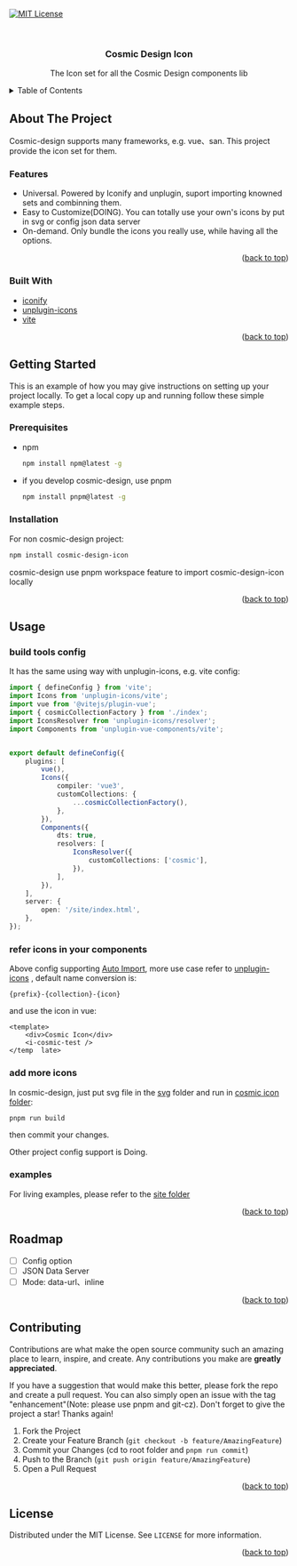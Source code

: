 <div id="top"></div>


<!-- PROJECT SHIELDS -->
[![MIT License][license-shield]][license-url]


<!-- PROJECT LOGO -->
<br />
<div align="center">
  <h3 align="center">Cosmic Design Icon</h3>
  <p align="center">
    The Icon set for all the Cosmic Design components lib
    <br />
  </p>
</div>


<!-- TABLE OF CONTENTS -->
<details>
  <summary>Table of Contents</summary>
  <ol>
    <li>
      <a href="#about-the-project">About The Project</a>
      <ul>
        <li><a href="#built-with">Built With</a></li>
      </ul>
    </li>
    <li>
      <a href="#getting-started">Getting Started</a>
      <ul>
        <li><a href="#prerequisites">Prerequisites</a></li>
        <li><a href="#installation">Installation</a></li>
      </ul>
    </li>
    <li><a href="#usage">Usage</a></li>
    <li><a href="#roadmap">Roadmap</a></li>
    <li><a href="#contributing">Contributing</a></li>
    <li><a href="#license">License</a></li>
    <li><a href="#contact">Contact</a></li>
    <li><a href="#acknowledgments">Acknowledgments</a></li>
  </ol>
</details>


<!-- ABOUT THE PROJECT -->
## About The Project

Cosmic-design supports many frameworks, e.g. vue、san. This project provide the  icon set for them. 

### Features

* Universal. Powered by Iconify and unplugin, suport importing knowned sets and combinning them.
* Easy to Customize(DOING). You can totally use your own's icons by put in svg or config json data server
* On-demand. Only bundle the icons you really use, while having all the options.

<p align="right">(<a href="#top">back to top</a>)</p>

### Built With

* [iconify](https://nextjs.org/)
* [unplugin-icons](https://github.com/antfu/unplugin-icons)
* [vite](https://vuejs.org/)

<p align="right">(<a href="#top">back to top</a>)</p>


<!-- GETTING STARTED -->
## Getting Started

This is an example of how you may give instructions on setting up your project locally.
To get a local copy up and running follow these simple example steps.

### Prerequisites

* npm
  ```sh
  npm install npm@latest -g
  ```
* if you develop cosmic-design, use pnpm
  ```sh
  npm install pnpm@latest -g
  ```

### Installation

For non cosmic-design project:
```sh
npm install cosmic-design-icon
```
cosmic-design use pnpm workspace feature to import cosmic-design-icon locally

<p align="right">(<a href="#top">back to top</a>)</p>


<!-- USAGE EXAMPLES -->
## Usage

### build tools config
It has the same using way with unplugin-icons, e.g. vite config:
```typescript
import { defineConfig } from 'vite';
import Icons from 'unplugin-icons/vite';
import vue from '@vitejs/plugin-vue';
import { cosmicCollectionFactory } from './index';
import IconsResolver from 'unplugin-icons/resolver';
import Components from 'unplugin-vue-components/vite';


export default defineConfig({
    plugins: [
        vue(),
        Icons({
            compiler: 'vue3',
            customCollections: {
                ...cosmicCollectionFactory(),
            },
        }),
        Components({
            dts: true,
            resolvers: [
                IconsResolver({
                    customCollections: ['cosmic'],
                }),
            ],
        }),
    ],
    server: {
        open: '/site/index.html',
    },
});
```

### refer icons in your components
Above config supporting [Auto Import](https://github.com/antfu/unplugin-icons#auto-importing), more use case refer to [unplugin-icons](https://github.com/antfu/unplugin-icons) , default name conversion is:

```
{prefix}-{collection}-{icon}
```

and use the icon in vue: 


```vue
<template>
    <div>Cosmic Icon</div>
    <i-cosmic-test />
</temp  late>
```

### add more icons
In cosmic-design, just put svg file in the [svg](./svg) folder and run in [cosmic icon folder](./):

```
pnpm run build
```

then commit your changes.

Other project config support is Doing.


### examples
For living examples, please refer to the [site folder](./site)

<p align="right">(<a href="#top">back to top</a>)</p>


<!-- ROADMAP -->
## Roadmap

- [ ] Config option
- [ ] JSON Data Server
- [ ] Mode: data-url、inline

<p align="right">(<a href="#top">back to top</a>)</p>


<!-- CONTRIBUTING -->
## Contributing

Contributions are what make the open source community such an amazing place to learn, inspire, and create. Any contributions you make are **greatly appreciated**.

If you have a suggestion that would make this better, please fork the repo and create a pull request. You can also simply open an issue with the tag "enhancement"(Note: please use pnpm and git-cz).
Don't forget to give the project a star! Thanks again!

1. Fork the Project
2. Create your Feature Branch (`git checkout -b feature/AmazingFeature`)
3. Commit your Changes (cd to root folder and `pnpm run commit`)
4. Push to the Branch (`git push origin feature/AmazingFeature`)
5. Open a Pull Request

<p align="right">(<a href="#top">back to top</a>)</p>


<!-- LICENSE -->
## License

Distributed under the MIT License. See `LICENSE` for more information.

<p align="right">(<a href="#top">back to top</a>)</p>


<!-- MARKDOWN LINKS & IMAGES -->
<!-- https://www.markdownguide.org/basic-syntax/#reference-style-links -->
[license-shield]: https://img.shields.io/github/license/design-to-release/cosmic-design.svg?style=for-the-badge
[license-url]: https://github.com/design-to-release/cosmic-design/blob/master/LICENSE
